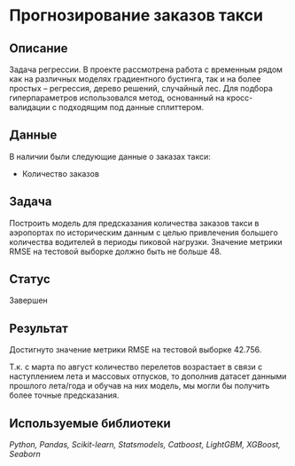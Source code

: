 # Прогнозирование заказов такси

## Описание
Задача регрессии. В проекте рассмотрена работа с временным рядом как на различных моделях градиентного бустинга, так и на более простых – регрессия, дерево решений, случайный лес. Для подбора гиперпараметров использовался метод, основанный на кросс-валидации с подходящим под данные сплиттером. 

## Данные
В наличии были следующие данные о заказах такси:
* Количество заказов
 
## Задача
Построить модель для предсказания количества заказов такси в аэропортах по историческим данным с целью привлечения большего количества водителей в периоды пиковой нагрузки. Значение метрики RMSE на тестовой выборке должно быть не больше 48.

## Статус
Завершен

## Результат
Достигнуто значение метрики RMSE на тестовой выборке 42.756.

Т.к. с марта по август количество перелетов возрастает в связи с наступлением лета и массовых отпусков, то дополнив датасет данными прошлого лета/года и обучав на них модель, мы могли бы получить более точные предсказания.

## Используемые библиотеки
*Python, Pandas, Scikit-learn, Statsmodels, Catboost, LightGBM, XGBoost, Seaborn*

